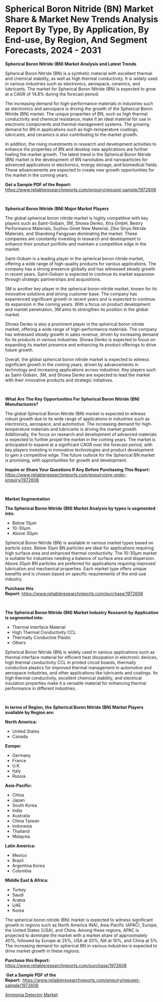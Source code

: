 <p><h1>Spherical Boron Nitride (BN) Market Share & Market New Trends Analysis Report By Type, By Application, By End-use, By Region, And Segment Forecasts, 2024 - 2031</h1></p><p><strong>Spherical Boron Nitride (BN) Market Analysis and Latest Trends</strong></p>
<p><p>Spherical Boron Nitride (BN) is a synthetic material with excellent thermal and chemical stability, as well as high thermal conductivity. It is widely used in various industries such as electronics, aerospace, ceramics, and lubricants. The market for Spherical Boron Nitride (BN) is expected to grow at a CAGR of 14.8% during the forecast period. </p><p>The increasing demand for high-performance materials in industries such as electronics and aerospace is driving the growth of the Spherical Boron Nitride (BN) market. The unique properties of BN, such as high thermal conductivity and chemical resistance, make it an ideal material for use in electronic components and thermal management systems. The growing demand for BN in applications such as high-temperature coatings, lubricants, and ceramics is also contributing to the market growth.</p><p>In addition, the rising investments in research and development activities to enhance the properties of BN and develop new applications are further fueling the market growth. The latest trend in the Spherical Boron Nitride (BN) market is the development of BN nanotubes and nanoparticles for advanced applications in electronics, energy storage, and biomedical fields. These advancements are expected to create new growth opportunities for the market in the coming years.</p></p>
<p><strong>Get a Sample PDF of the Report:&nbsp;</strong> <a href="https://www.reliableresearchreports.com/enquiry/request-sample/1972608">https://www.reliableresearchreports.com/enquiry/request-sample/1972608</a></p>
<p>&nbsp;</p>
<p><strong>Spherical Boron Nitride (BN) Major Market Players</strong></p>
<p><p>The global spherical boron nitride market is highly competitive with key players such as Saint-Gobain, 3M, Showa Denko, Xtra GmbH, Bestry Performance Materials, Suzhou Ginet New Material, Zibo Sinyo Nitride Materials, and Shandong Fangyuan dominating the market. These companies are constantly investing in research and development to enhance their product portfolio and maintain a competitive edge in the market.</p><p>Saint-Gobain is a leading player in the spherical boron nitride market, offering a wide range of high-quality products for various applications. The company has a strong presence globally and has witnessed steady growth in recent years. Saint-Gobain is expected to continue its market expansion through strategic partnerships and acquisitions.</p><p>3M is another key player in the spherical boron nitride market, known for its innovative solutions and strong customer base. The company has experienced significant growth in recent years and is expected to continue its expansion in the coming years. With a focus on product development and market penetration, 3M aims to strengthen its position in the global market.</p><p>Showa Denko is also a prominent player in the spherical boron nitride market, offering a wide range of high-performance materials. The company has witnessed steady growth in sales revenue, driven by increasing demand for its products in various industries. Showa Denko is expected to focus on expanding its market presence and enhancing its product offerings to drive future growth.</p><p>Overall, the global spherical boron nitride market is expected to witness significant growth in the coming years, driven by advancements in technology and increasing applications across industries. Key players such as Saint-Gobain, 3M, and Showa Denko are expected to lead the market with their innovative products and strategic initiatives.</p></p>
<p>&nbsp;</p>
<p><strong>What Are The Key Opportunities For Spherical Boron Nitride (BN) Manufacturers?</strong></p>
<p><p>The global Spherical Boron Nitride (BN) market is expected to witness robust growth due to its wide range of applications in industries such as electronics, aerospace, and automotive. The increasing demand for high-temperature materials and lubricants is driving the market growth. Additionally, the focus on research and development of advanced materials is expected to further propel the market in the coming years. The market is anticipated to expand at a significant CAGR over the forecast period, with key players investing in innovative technologies and product development to gain a competitive edge. The future outlook for the Spherical BN market is promising, with opportunities for growth and development.</p></p>
<p><strong>Inquire or Share Your Questions If Any Before Purchasing This Report:</strong> <a href="https://www.reliableresearchreports.com/enquiry/pre-order-enquiry/1972608">https://www.reliableresearchreports.com/enquiry/pre-order-enquiry/1972608</a></p>
<p>&nbsp;</p>
<p><strong>Market Segmentation</strong></p>
<p><strong>The Spherical Boron Nitride (BN) Market Analysis by types is segmented into:</strong></p>
<p><ul><li>Below 10μm</li><li>10-30μm</li><li>Above 30μm</li></ul></p>
<p><p>Spherical Boron Nitride (BN) is available in various market types based on particle sizes. Below 10μm BN particles are ideal for applications requiring high surface area and enhanced thermal conductivity. The 10-30μm market is suitable for industries needing a balance of surface area and dispersion. Above 30μm BN particles are preferred for applications requiring improved lubrication and mechanical properties. Each market type offers unique benefits and is chosen based on specific requirements of the end-use industry.</p></p>
<p><strong>Purchase this Report:&nbsp;</strong><a href="https://www.reliableresearchreports.com/purchase/1972608">https://www.reliableresearchreports.com/purchase/1972608</a></p>
<p>&nbsp;</p>
<p><strong>The Spherical Boron Nitride (BN) Market Industry Research by Application is segmented into:</strong></p>
<p><ul><li>Thermal Interface Material</li><li>High Thermal Conductivity CCL</li><li>Thermally Conductive Plastic</li><li>Others</li></ul></p>
<p><p>Spherical Boron Nitride (BN) is widely used in various applications such as thermal interface material for efficient heat dissipation in electronic devices, high thermal conductivity CCL in printed circuit boards, thermally conductive plastics for improved thermal management in automotive and aerospace industries, and other applications like lubricants and coatings. Its high thermal conductivity, excellent chemical stability, and electrical insulation properties make it a versatile material for enhancing thermal performance in different industries.</p></p>
<p>&nbsp;</p>
<p><strong>In terms of Region, the Spherical Boron Nitride (BN) Market Players available by Region are:</strong></p>
<p>
    <p> <strong> North America: </strong>
        <ul>
            <li>United States</li>
            <li>Canada</li>
        </ul>
        </p> 
    <p> <strong> Europe: </strong>
        <ul>
            <li>Germany</li>
            <li>France</li>
            <li>U.K.</li>
            <li>Italy</li>
            <li>Russia</li>
        </ul>
        </p> 
    <p> <strong> Asia-Pacific: </strong>
        <ul>
            <li>China</li>
            <li>Japan</li>
            <li>South Korea</li>
            <li>India</li>
            <li>Australia</li>
            <li>China Taiwan</li>
            <li>Indonesia</li>
            <li>Thailand</li>
            <li>Malaysia</li>
        </ul>
        </p> 
    <p> <strong> Latin America: </strong>
        <ul>
            <li>Mexico</li>
            <li>Brazil</li>
            <li>Argentina Korea</li>
            <li>Colombia</li>
        </ul>
        </p> 
    <p> <strong> Middle East & Africa: </strong>
        <ul>
            <li>Turkey</li>
            <li>Saudi</li>
            <li>Arabia</li>
            <li>UAE</li>
            <li>Korea</li>
        </ul>
    </p>
    </p>
<p><p>The spherical boron nitride (BN) market is expected to witness significant growth in regions such as North America (NA), Asia-Pacific (APAC), Europe, the United States (USA), and China. Among these regions, APAC is projected to dominate the market with a market share of approximately 40%, followed by Europe at 25%, USA at 20%, NA at 10%, and China at 5%. The increasing demand for spherical BN in various industries is expected to drive market growth in these regions.</p></p>
<p><strong>Purchase this Report: </strong><a href="https://www.reliableresearchreports.com/purchase/1972608">https://www.reliableresearchreports.com/purchase/1972608</a></p>
<p>&nbsp;<strong>Get a Sample PDF of the Report:&nbsp;&nbsp;</strong><a href="https://www.reliableresearchreports.com/enquiry/request-sample/1972608">https://www.reliableresearchreports.com/enquiry/request-sample/1972608</a></p>
<p><strong></strong></p>
<p><p><a href="https://crocus-run-b5a.notion.site/Ammonia-Detector-Market-Provides-a-Comprehensive-Analysis-Including-a-Macro-Overview-of-the-Market-a-0948ecb144694b79a71fb20e5f2a1c92">Ammonia Detector Market</a></p></p>